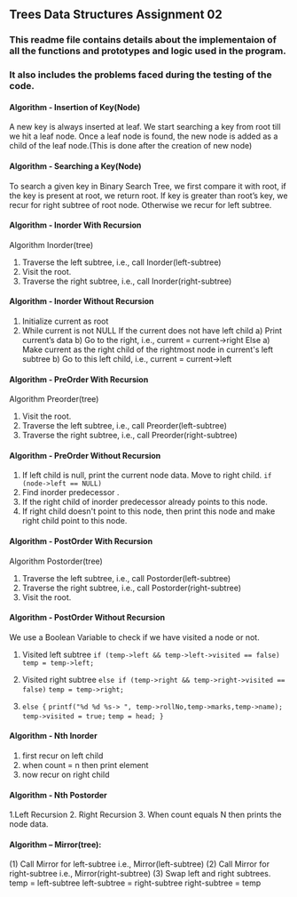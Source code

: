 ## Trees Data Structures Assignment 02

### This readme file contains details about the implementaion of all the functions and prototypes and logic used in the program.
### It also includes the problems faced during the testing of the code.

#### Algorithm - Insertion of Key(Node)
A new key is always inserted at leaf. We start searching a key from root till we hit a leaf node. Once a leaf node is found, the new node is added as a child of the leaf node.(This is done after the creation of new node)

#### Algorithm - Searching a Key(Node)
To search a given key in Binary Search Tree, we first compare it with root, if the key is present at root, we return root. If key is greater than root’s key, we recur for right subtree of root node. Otherwise we recur for left subtree.

#### Algorithm - Inorder With Recursion
Algorithm Inorder(tree)
   1. Traverse the left subtree, i.e., call Inorder(left-subtree)
   2. Visit the root.
   3. Traverse the right subtree, i.e., call Inorder(right-subtree)

#### Algorithm - Inorder Without Recursion
1. Initialize current as root 
2. While current is not NULL
   If the current does not have left child
      a) Print current’s data
      b) Go to the right, i.e., current = current->right
   Else
      a) Make current as the right child of the rightmost 
         node in current's left subtree
      b) Go to this left child, i.e., current = current->left

#### Algorithm - PreOrder With Recursion
Algorithm Preorder(tree)
   1. Visit the root.
   2. Traverse the left subtree, i.e., call Preorder(left-subtree)
   3. Traverse the right subtree, i.e., call Preorder(right-subtree) 

#### Algorithm - PreOrder Without Recursion
1. If left child is null, print the current node data. Move to right child.
```if (node->left == NULL) ```
2. Find inorder predecessor .
3. If the right child of inorder predecessor already points to this node.
4. If right child doesn't point to this node, then print this node and make right child point to this node.

#### Algorithm - PostOrder With Recursion
Algorithm Postorder(tree)
   1. Traverse the left subtree, i.e., call Postorder(left-subtree)
   2. Traverse the right subtree, i.e., call Postorder(right-subtree)
   3. Visit the root.

#### Algorithm - PostOrder Without Recursion
We use a Boolean Variable to check if we have visited a node or not.
1. Visited left subtree 
    ```if (temp->left && temp->left->visited == false)```
        ```temp = temp->left; ```
  
2. Visited right subtree 
    ```else if (temp->right && temp->right->visited == false)``` 
        ```temp = temp->right;```
3. ```else {``` 
        ```printf("%d %d %s-> ", temp->rollNo,temp->marks,temp->name);```
        ```temp->visited = true;``` 
        ```temp = head; }```

#### Algorithm - Nth Inorder
1. first recur on left child
2. when count = n then print element
3. now recur on right child

#### Algorithm - Nth Postorder
1.Left Recursion
2. Right Recursion
3. When count equals N then prints the node data.

#### Algorithm – Mirror(tree):

(1)  Call Mirror for left-subtree    i.e., Mirror(left-subtree)
(2)  Call Mirror for right-subtree  i.e., Mirror(right-subtree)
(3)  Swap left and right subtrees.
          temp = left-subtree
          left-subtree = right-subtree
          right-subtree = temp


